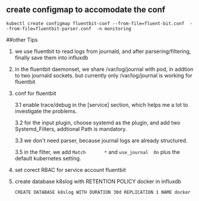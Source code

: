 ## create configmap to accomodate the conf
```
kubectl create configmap fluentbit-conf --from-file=fluent-bit.conf  --from-file=fluentbit-parser.conf  -n monitoring
```

##other Tips 

1. we use fluentbit to read logs from journald, and after parsering/filtering, finally save them into influxdb

2. in the fluentbit daemonset, we share /var/log/journal with pod, in addtion to two  journald sockets. but currently only /var/log/journal is working for fluentbit

3. conf for fluentbit
  
   3.1 enable trace/debug in the [service] section, which helps me a lot to investigate the problems.

   3.2 for the input plugin, choose systemd as the plugin, and  add two Systemd_Filters, addtional Path is mandatory. 

   3.3 we don't need parser, because journal logs are already structured.  
   
   3.5 in the filter, we add `Match       *` and `use_journal  On` plus the default kubernetes setting. 

4. set corect RBAC for service account fluentbit

5. create database k8slog    with RETENTION POLICY docker in influxdb

   ```
   CREATE DATABASE k8slog WITH DURATION 30d REPLICATION 1 NAME docker
   ```

